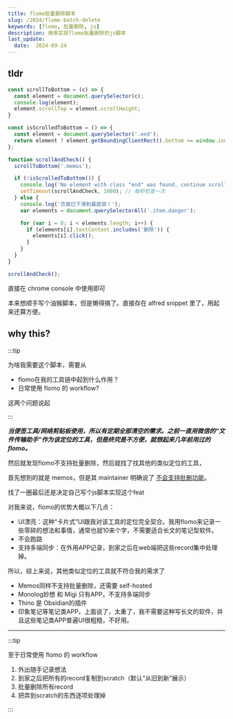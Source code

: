 ```yaml
---
title: flomo批量删除脚本
slug: /2024/flomo-batch-delete
keywords: [flomo, 批量删除, js]
description: 用来实现flomo批量删除的js脚本
last_update:
  date:  2024-09-24
---
```




## tldr



```js
const scrollToBottom = (c) => {
  const element = document.querySelector(c);
  console.log(element);
  element.scrollTop = element.scrollHeight;
}

const isScrolledToBottom = () => {
  const element = document.querySelector('.end');
  return element ? element.getBoundingClientRect().bottom <= window.innerHeight : false;
};

function scrollAndCheck() {
  scrollToBottom('.memos');

  if (!isScrolledToBottom()) {
    console.log('No element with class "end" was found, continue scrolling...');
    setTimeout(scrollAndCheck, 1000); // 每秒检查一次
  } else {
    console.log('页面已下滑到最底部！');
    var elements = document.querySelectorAll('.item.danger');

    for (var i = 0; i < elements.length; i++) {
      if (elements[i].textContent.includes('删除')) {
        elements[i].click();
      }
    }
  }
}

scrollAndCheck();
```


直接在 chrome console 中使用即可

本来想顺手写个油猴脚本，但是懒得搞了。直接存在 alfred snippet 里了，用起来还算方便。




## why this?


:::tip

为啥我需要这个脚本，需要从

- flomo在我的工具链中起到什么作用？
- 日常使用 flomo 的 workflow?

这两个问题说起

:::

***当便签工具/网络剪贴板使用，所以有定期全部清空的需求。之前一直用微信的“文件传输助手”作为该定位的工具，但是终究是不方便，就想起来几年前用过的flomo。***

然后就发现flomo不支持批量删除，然后就找了找其他的类似定位的工具，

首先想到的就是 memos，但是其 maintainer 明确说了 [不会支持批删功能](https://github.com/usememos/memos/issues/1489)。

找了一圈最后还是决定自己写个js脚本实现这个feat

对我来说，flomo的优势大概以下几点：

- UI漂亮：这种“卡片式”UI跟我对该工具的定位完全契合。我用flomo来记录一些零碎的想法和事情，通常也就10来个字，不需要适合长文的笔记型软件。
- 不会跑路
- 支持多端同步：在外用APP记录，到家之后在web端把这些record集中处理掉。

所以，综上来说，其他类似定位的工具就不符合我的需求了

- Memos同样不支持批量删除，还需要 self-hosted
- Monolog妙想 和 Migi 只有APP，不支持多端同步
- Thino 是 Obsidian的插件
- 印象笔记等笔记类APP，上面说了，太重了，我不需要这种写长文的软件，并且这些笔记类APP普遍UI很粗糙，不好用。

---

:::tip

至于日常使用 flomo 的 workflow

1. 外出随手记录想法
2. 到家之后把所有的record复制到scratch（默认“从旧到新”展示）
3. 批量删除所有record
4. 把弄到scratch的东西逐项处理掉

:::









